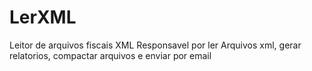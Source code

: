 # LerXML
 Leitor de arquivos fiscais XML
 Responsavel por ler Arquivos xml, gerar relatorios, compactar arquivos e enviar por email
